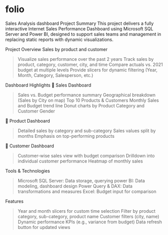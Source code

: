 # folio
Sales Analysis dashboard
Project Summary
This project delivers a fully interactive Internet Sales Performance Dashboard using Microsoft SQL Server and Power BI, designed to support sales teams and management in replacing static reports with dynamic visualizations.

Project Overview
Sales by product and customer
> Visualize sales performance over the past 2 years
> Track sales by product, category, customer, city, and time
> Compare actuals vs. 2021 budget at multiple levels
> Provide slicers for dynamic filtering (Year, Month, Category, Salesperson, etc.)


Dashboard Highlights
🔹 Sales Dashboard
   > Sales vs. Budget performance summary
   > Geographical breakdown (Sales by City on map)
   > Top 10 Products & Customers
   > Monthly Sales and Budget trend line
   > Donut charts by Product Category and Customer Gender

🔹 Product Dashboard
   > Detailed sales by category and sub-category
   > Sales values split by months
   > Emphasis on top-performing products

🔹 Customer Dashboard
   > Customer-wise sales view with budget comparison
   > Drilldown into individual customer performance
   > Heatmap of monthly sales

Tools & Technologies
 > Microsoft SQL Server: Data storage, querying
 > power BI: Data modeling, dashboard design
 > Power Query & DAX: Data transformations and measures
 > Excel: Budget input for comparison

Features
 > Year and month slicers for custom time selection
 > Filter by product category, sub-category, product name
 > Customer filters (city, name)
 > Dynamic performance KPIs (e.g., variance from budget)
 > Data refresh button for updated views
